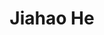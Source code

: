 ---
# Display name
title: Jiahao He

# Full name (for SEO)
first_name: Jiahao
last_name: He

# Username (this should match the folder name)
authors:
  - jiaohaohe

# Is this the primary user of the site?
superuser: true

# Role/position
role: College of Computer Science and Technology, Zhejiang University

      Master. '24

# Organizations/Affiliations
organizations:
  - name: Zhejiang University
    url: ''

# Short bio (displayed in user profile at end of posts)
bio: My research interests include Efficiency of LLM

interests:
  - Efficient AI
  - Large Language Model
  - Quantization

education:
  courses:
    - course: B.Eng. in Computer Science
      institution: Zhejiang University
      year: 2024

# Social/Academic Networking
# For available icons, see: https://docs.hugoblox.com/getting-started/page-builder/#icons
#   For an email link, use "fas" icon pack, "envelope" icon, and a link in the
#   form "mailto:your-email@example.com" or "#contact" for contact widget.
social:
  - icon: envelope
    icon_pack: fas
    link: 'jiahao.he.orange@gmail.com'
# Link to a PDF of your resume/CV from the About widget.
# To enable, copy your resume/CV to `static/files/cv.pdf` and uncomment the lines below.
# - icon: cv
#   icon_pack: ai
#   link: files/cv.pdf

# Enter email to display Gravatar (if Gravatar enabled in Config)
email: ''

# Organizational groups that you belong to (for People widget)
#   Set this to `[]` or comment out if you are not using People widget.
user_groups:
  - Master Students
---